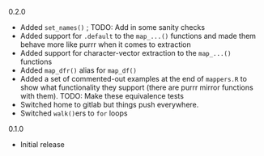 0.2.0
* Added `set_names()` ; TODO: Add in some sanity checks
* Added support for `.default` to the `map_...()` functions and made them 
  behave more like purrr when it comes to extraction
* Added support for character-vector extraction to the `map_...()` functions
* Added `map_dfr()` alias for `map_df()`
* Added a set of commented-out examples at the end of `mappers.R` to show what
  functionality they support (there are purrr mirror functions with them). 
  TODO: Make these equivalence tests
* Switched home to gitlab but things push everywhere.
* Switched `walk()`ers to `for` loops

0.1.0 
* Initial release
